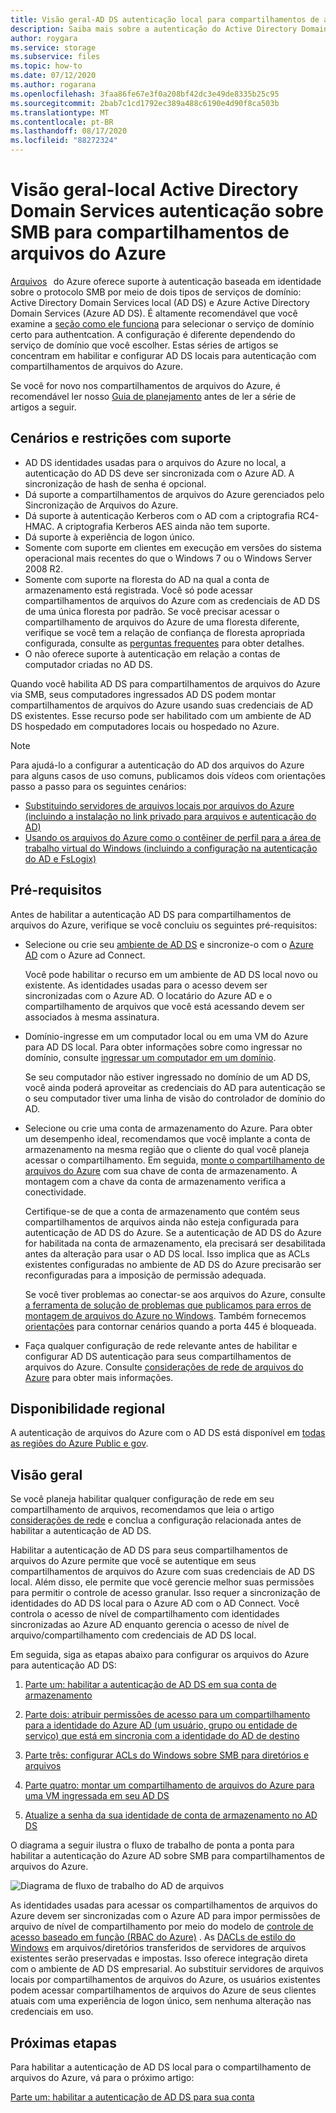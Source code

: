 ```yaml
---
title: Visão geral-AD DS autenticação local para compartilhamentos de arquivos do Azure
description: Saiba mais sobre a autenticação do Active Directory Domain Services (AD DS) para compartilhamentos de arquivos do Azure. Este artigo passa por cenários de suporte, disponibilidade e explica como as permissões funcionam entre o AD DS e o Azure Active Directory.
author: roygara
ms.service: storage
ms.subservice: files
ms.topic: how-to
ms.date: 07/12/2020
ms.author: rogarana
ms.openlocfilehash: 3faa86fe67e3f0a208bf42dc3e49de8335b25c95
ms.sourcegitcommit: 2bab7c1cd1792ec389a488c6190e4d90f8ca503b
ms.translationtype: MT
ms.contentlocale: pt-BR
ms.lasthandoff: 08/17/2020
ms.locfileid: "88272324"
---
```

# <a name="overview---on-premises-active-directory-domain-services-authentication-over-smb-for-azure-file-shares"></a>Visão geral-local Active Directory Domain Services autenticação sobre SMB para compartilhamentos de arquivos do Azure

[Arquivos](storage-files-introduction.md)   do Azure oferece suporte à autenticação baseada em identidade sobre o protocolo SMB por meio de dois tipos de serviços de domínio: Active Directory Domain Services local (AD DS) e Azure Active Directory Domain Services (Azure AD DS). É altamente recomendável que você examine a [seção como ele funciona](https://docs.microsoft.com/azure/storage/files/storage-files-active-directory-overview#how-it-works) para selecionar o serviço de domínio certo para authentcation. A configuração é diferente dependendo do serviço de domínio que você escolher. Estas séries de artigos se concentram em habilitar e configurar AD DS locais para autenticação com compartilhamentos de arquivos do Azure.

Se você for novo nos compartilhamentos de arquivos do Azure, é recomendável ler nosso [Guia de planejamento](storage-files-planning.md) antes de ler a série de artigos a seguir.

## <a name="supported-scenarios-and-restrictions"></a>Cenários e restrições com suporte

- AD DS identidades usadas para o arquivos do Azure no local, a autenticação do AD DS deve ser sincronizada com o Azure AD. A sincronização de hash de senha é opcional. 
- Dá suporte a compartilhamentos de arquivos do Azure gerenciados pelo Sincronização de Arquivos do Azure.
- Dá suporte à autenticação Kerberos com o AD com a criptografia RC4-HMAC. A criptografia Kerberos AES ainda não tem suporte.
- Dá suporte à experiência de logon único.
- Somente com suporte em clientes em execução em versões do sistema operacional mais recentes do que o Windows 7 ou o Windows Server 2008 R2.
- Somente com suporte na floresta do AD na qual a conta de armazenamento está registrada. Você só pode acessar compartilhamentos de arquivos do Azure com as credenciais de AD DS de uma única floresta por padrão. Se você precisar acessar o compartilhamento de arquivos do Azure de uma floresta diferente, verifique se você tem a relação de confiança de floresta apropriada configurada, consulte as [perguntas frequentes](storage-files-faq.md#ad-ds--azure-ad-ds-authentication) para obter detalhes.
- O não oferece suporte à autenticação em relação a contas de computador criadas no AD DS. 

Quando você habilita AD DS para compartilhamentos de arquivos do Azure via SMB, seus computadores ingressados AD DS podem montar compartilhamentos de arquivos do Azure usando suas credenciais de AD DS existentes. Esse recurso pode ser habilitado com um ambiente de AD DS hospedado em computadores locais ou hospedado no Azure.

> [!NOTE]
> Para ajudá-lo a configurar a autenticação do AD dos arquivos do Azure para alguns casos de uso comuns, publicamos dois vídeos com orientações passo a passo para os seguintes cenários:
> - [Substituindo servidores de arquivos locais por arquivos do Azure (incluindo a instalação no link privado para arquivos e autenticação do AD)](https://sec.ch9.ms/ch9/3358/0addac01-3606-4e30-ad7b-f195f3ab3358/ITOpsTalkAzureFiles_high.mp4)
> - [Usando os arquivos do Azure como o contêiner de perfil para a área de trabalho virtual do Windows (incluindo a configuração na autenticação do AD e FsLogix)](https://www.youtube.com/embed/9S5A1IJqfOQ)

## <a name="prerequisites"></a>Pré-requisitos 

Antes de habilitar a autenticação AD DS para compartilhamentos de arquivos do Azure, verifique se você concluiu os seguintes pré-requisitos: 

- Selecione ou crie seu [ambiente de AD DS](https://docs.microsoft.com/windows-server/identity/ad-ds/get-started/virtual-dc/active-directory-domain-services-overview) e sincronize-o com o [Azure AD](../../active-directory/hybrid/how-to-connect-install-roadmap.md) com o Azure ad Connect. 

    Você pode habilitar o recurso em um ambiente de AD DS local novo ou existente. As identidades usadas para o acesso devem ser sincronizadas com o Azure AD. O locatário do Azure AD e o compartilhamento de arquivos que você está acessando devem ser associados à mesma assinatura.

- Domínio-ingresse em um computador local ou em uma VM do Azure para AD DS local. Para obter informações sobre como ingressar no domínio, consulte [ingressar um computador em um domínio](https://docs.microsoft.com/windows-server/identity/ad-fs/deployment/join-a-computer-to-a-domain).

    Se seu computador não estiver ingressado no domínio de um AD DS, você ainda poderá aproveitar as credenciais do AD para autenticação se o seu computador tiver uma linha de visão do controlador de domínio do AD.

- Selecione ou crie uma conta de armazenamento do Azure.  Para obter um desempenho ideal, recomendamos que você implante a conta de armazenamento na mesma região que o cliente do qual você planeja acessar o compartilhamento. Em seguida, [monte o compartilhamento de arquivos do Azure](storage-how-to-use-files-windows.md) com sua chave de conta de armazenamento. A montagem com a chave da conta de armazenamento verifica a conectividade.

    Certifique-se de que a conta de armazenamento que contém seus compartilhamentos de arquivos ainda não esteja configurada para autenticação de AD DS do Azure. Se a autenticação de AD DS do Azure for habilitada na conta de armazenamento, ela precisará ser desabilitada antes da alteração para usar o AD DS local. Isso implica que as ACLs existentes configuradas no ambiente de AD DS do Azure precisarão ser reconfiguradas para a imposição de permissão adequada.

    Se você tiver problemas ao conectar-se aos arquivos do Azure, consulte [a ferramenta de solução de problemas que publicamos para erros de montagem de arquivos do Azure no Windows](https://gallery.technet.microsoft.com/Troubleshooting-tool-for-a9fa1fe5). Também fornecemos [orientações](https://docs.microsoft.com/azure/storage/files/storage-files-faq#on-premises-access) para contornar cenários quando a porta 445 é bloqueada. 

- Faça qualquer configuração de rede relevante antes de habilitar e configurar AD DS autenticação para seus compartilhamentos de arquivos do Azure. Consulte [considerações de rede de arquivos do Azure](storage-files-networking-overview.md) para obter mais informações.

## <a name="regional-availability"></a>Disponibilidade regional

A autenticação de arquivos do Azure com o AD DS está disponível em [todas as regiões do Azure Public e gov](https://azure.microsoft.com/global-infrastructure/locations/).

## <a name="overview"></a>Visão geral

Se você planeja habilitar qualquer configuração de rede em seu compartilhamento de arquivos, recomendamos que leia o artigo [considerações de rede](https://docs.microsoft.com/azure/storage/files/storage-files-networking-overview) e conclua a configuração relacionada antes de habilitar a autenticação de AD DS.

Habilitar a autenticação de AD DS para seus compartilhamentos de arquivos do Azure permite que você se autentique em seus compartilhamentos de arquivos do Azure com suas credenciais de AD DS local. Além disso, ele permite que você gerencie melhor suas permissões para permitir o controle de acesso granular. Isso requer a sincronização de identidades do AD DS local para o Azure AD com o AD Connect. Você controla o acesso de nível de compartilhamento com identidades sincronizadas ao Azure AD enquanto gerencia o acesso de nível de arquivo/compartilhamento com credenciais de AD DS local.

Em seguida, siga as etapas abaixo para configurar os arquivos do Azure para autenticação AD DS: 

1. [Parte um: habilitar a autenticação de AD DS em sua conta de armazenamento](storage-files-identity-ad-ds-enable.md)

1. [Parte dois: atribuir permissões de acesso para um compartilhamento para a identidade do Azure AD (um usuário, grupo ou entidade de serviço) que está em sincronia com a identidade do AD de destino](storage-files-identity-ad-ds-assign-permissions.md)

1. [Parte três: configurar ACLs do Windows sobre SMB para diretórios e arquivos](storage-files-identity-ad-ds-configure-permissions.md)
 
1. [Parte quatro: montar um compartilhamento de arquivos do Azure para uma VM ingressada em seu AD DS](storage-files-identity-ad-ds-mount-file-share.md)

1. [Atualize a senha da sua identidade de conta de armazenamento no AD DS](storage-files-identity-ad-ds-update-password.md)

O diagrama a seguir ilustra o fluxo de trabalho de ponta a ponta para habilitar a autenticação do Azure AD sobre SMB para compartilhamentos de arquivos do Azure. 

![Diagrama de fluxo de trabalho do AD de arquivos](media/storage-files-active-directory-domain-services-enable/diagram-files-ad.png)

As identidades usadas para acessar os compartilhamentos de arquivos do Azure devem ser sincronizadas com o Azure AD para impor permissões de arquivo de nível de compartilhamento por meio do modelo de [controle de acesso baseado em função (RBAC do Azure)](../../role-based-access-control/overview.md) . As [DACLs de estilo do Windows](https://docs.microsoft.com/previous-versions/technet-magazine/cc161041(v=msdn.10)?redirectedfrom=MSDN) em arquivos/diretórios transferidos de servidores de arquivos existentes serão preservadas e impostas. Isso oferece integração direta com o ambiente de AD DS empresarial. Ao substituir servidores de arquivos locais por compartilhamentos de arquivos do Azure, os usuários existentes podem acessar compartilhamentos de arquivos do Azure de seus clientes atuais com uma experiência de logon único, sem nenhuma alteração nas credenciais em uso.  

## <a name="next-steps"></a>Próximas etapas

Para habilitar a autenticação de AD DS local para o compartilhamento de arquivos do Azure, vá para o próximo artigo:

[Parte um: habilitar a autenticação de AD DS para sua conta](storage-files-identity-ad-ds-enable.md)
